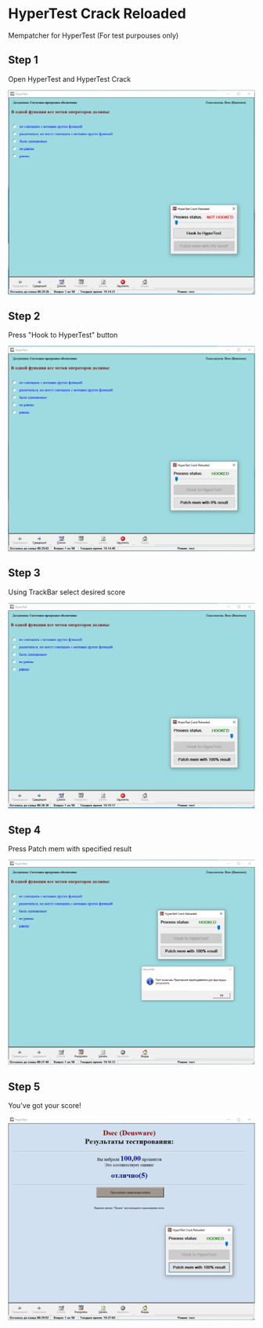# HyperTest Crack Reloaded
Mempatcher for HyperTest (For test purpouses only)

## Step 1
Open HyperTest and HyperTest Crack

![alt text](https://github.com/d3usw4re/HyperTestCrackReloaded/blob/master/img/step1.PNG?raw=true)
## Step 2
Press "Hook to HyperTest" button

![alt text](https://github.com/d3usw4re/HyperTestCrackReloaded/blob/master/img/step2.PNG?raw=true)
## Step 3
Using TrackBar select desired score

![alt text](https://github.com/d3usw4re/HyperTestCrackReloaded/blob/master/img/step3.PNG?raw=true)
## Step 4
Press Patch mem with specified result

![alt text](https://github.com/d3usw4re/HyperTestCrackReloaded/blob/master/img/step4.PNG?raw=true)
## Step 5
You've got your score!

![alt text](https://github.com/d3usw4re/HyperTestCrackReloaded/blob/master/img/step5.PNG?raw=true)
